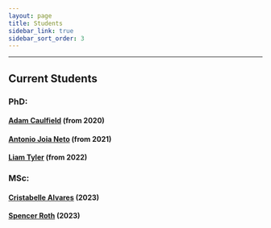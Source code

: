 ```yaml
---
layout: page
title: Students
sidebar_link: true
sidebar_sort_order: 3
---
```



___

## Current Students

### PhD:

#### [Adam Caulfield](https://people.rit.edu/~ac7717/) (from 2020)

#### [Antonio Joia Neto](https://a-joia.github.io/) (from 2021)

#### [Liam Tyler](https://www.linkedin.com/in/liamgtyler/) (from 2022)


### MSc:

#### [Cristabelle Alvares](https://www.linkedin.com/in/christabelle-alvares/) (2023)

#### [Spencer Roth](https://www.linkedin.com/in/jspencerroth/) (2023)
